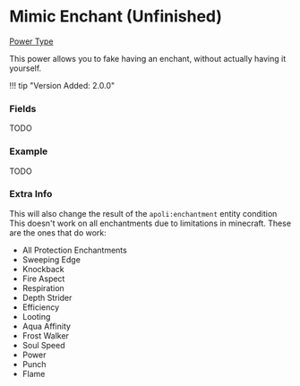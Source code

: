 # Mimic Enchant (Unfinished)

[Power Type](../power_types.md)

This power allows you to fake having an enchant, without actually having it yourself.

!!! tip "Version Added: 2.0.0"

    
### Fields

TODO

### Example

TODO

### Extra Info
This will also change the result of the `apoli:enchantment` entity condition
This doesn't work on all enchantments due to limitations in minecraft. These are the ones that do work:
 - All Protection Enchantments
 - Sweeping Edge
 - Knockback
 - Fire Aspect
 - Respiration
 - Depth Strider
 - Efficiency
 - Looting
 - Aqua Affinity
 - Frost Walker
 - Soul Speed
 - Power
 - Punch
 - Flame